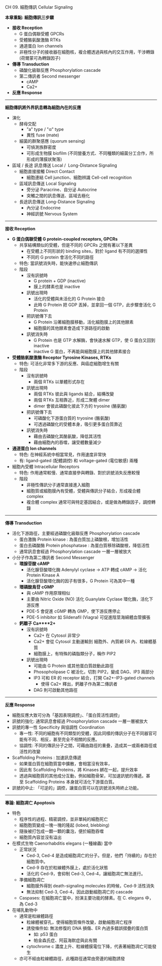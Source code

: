 CH 09. 細胞傳訊 Cellular Signaling

**本章重點: 細胞傳訊三步驟**

- **接收 Reception**
    - G 蛋白偶聯受體 GPCRs
    - 受體酪氨酸激酶 RTKs
    - 通道蛋白 Ion channels
    - 非極性分子的接收器在細胞核，複合體透過與核內的交互作用，干涉轉錄 (荷爾蒙可為轉錄因子)
- **傳導 Transduction**
    - 磷酸化級聯反應 Phosphorylation cascade
    - 第二傳訊者 Second messenger
        - cAMP
        - Ca2+
- **反應 Response**

* * *

**細胞傳訊將外界訊息轉為細胞內在的反應**

- 演化
    - 酵母交配
        - "a" type / "α" type
        - 異性 fuse (mate)
    - 細菌的群聚感應 (quorum sensing)
        - 可偵測族群密度
        - 可形成生物膜 biofilm (不同營養方式、不同種類的細菌分工合作，所形成的薄膜狀聚落)
- 區域 / 長途 訊息傳送 Local /  Long-Distance Signaling
    - 細胞直接接觸 Direct Contact
        - 細胞連結 Cell junction、細胞辨識 Cell-cell recognition
    - 區域訊息傳送 Local Signaling
        - 旁分泌 Paracrine、自分泌 Autocrine
        - 突觸之間的訊息傳送、區域去極化
    - 長途訊息傳送 Long-Distance Signaling
        - 內分泌 Endocrine
        - 神經訊號 Nervous System

* * *

**接收 Reception**

- **G 蛋白偶聯受體 G protein-coupled receptors, GPCRs**
    - 共享結構類似的受體，但是不同的 GPCRs 之間有著以下差異
        - 在受體上不同形狀的 binding sites，對於 ligand 有不同的選擇性
        - 不同的 G protein 會活化不同的路徑
    - 特色: 當訊號消失時，能快速停止細胞傳訊
    - 階段
        - 沒有訊號時
            - G protein + GDP (inactive)
            - 膜上的酵素也是 inactive
        - 訊號出現時
            - 活化的受體與未活化的 G Protein 接合
            - 此時 G Protein 把 GDP 丟掉，並拿回一個 GTP，此步驟會活化 G Protein
        - 把訊號傳下去
            - G Protein 沿著細胞膜移動，活化細胞膜上的其他酵素
            - 細胞膜的其他酵素會造成下游路徑的啟動
        - 訊號消失時
            - G Protein 也是 GTP 水解酶，會快速水解 GTP，使 G 蛋白又回到 inactive
            - inactive G 蛋白，不再能與細胞膜上的其他酵素接合
- **受體酪氨酸激酶 Receptor Tyrosine Kinases, RTKs**
    - 特色: 可活化非常多下游的反應、與癌症細胞增生有關
    - 階段
        - 沒有訊號時
            - 兩個 RTKs 以單體形式存在
        - 訊號出現時
            - 兩個 RTKs 彼此與 ligands 結合，結構改變
            - 兩個 RTKs 互相靠近，形成二聚體 dimer
            - dimer 會彼此磷酸化彼此下方的 tryosine (酪氨酸)
        - 把訊號傳下去
            - 可磷酸化下游蛋白質的 tryosine (酪氨酸)
            - 可透過磷酸化的受體本身，吸引更多蛋白質靠近
        - 訊號消失時
            - 藉由去磷酸化其酪氨酸，降低其活性
            - 藉由細胞內的吞噬，讓受體數量減少
- **通道蛋白 Ion channels**
    - 特色: 在神經系統中相當常見，作用速度非常快
    - 有: ligand-gated (配體調控) 和 voltage-gated (電位敏感) 兩種
- 細胞內受體 Intracellular Receptors
    - 特色: 作用通常較慢、通常直接參與轉錄、對於訊號消失反應較慢
    - 階段
        - 非極性傳訊分子通常直接進入細胞
        - 細胞質或細胞膜內有受體，受體與傳訊分子結合，形成複合體 complex
        - 複合體 complex 通常可與特定基因結合，或是做為轉錄因子，調控轉錄

* * *

**傳導 Transduction**

- 活化下游路徑，主要經過磷酸化級聯反應 Phosphorylation cascade
    - 蛋白激酶 Protein kinase : 為蛋白質加上磷酸根，增加活性
    - 蛋白去磷酸酶 Protein phosphatase : 為蛋白質移除磷酸根，降低活性
    - 通常訊息會經過 Phosphorylation cascade 一層一層被放大
- 小分子作為第二傳訊者 Second Messenger
    - **環腺苷酸 cAMP**
        - 活化腺苷酸環化酶 Adenylyl cyclase → ATP 轉成 cAMP → 活化 Protein Kinase A
        - 活化腺苷酸環化酶的因子有很多，G Protein 可為其中一種
    - **環磷酸鳥苷 cGMP**
        - 與 cAMP 作用原理相似
        - 主要由 Nitric Oxide (NO) 活化 Guanylate Cyclase 環化酶，活化下游反應
        - PDE-5 會促進 cGMP 轉為 GMP，使下游反應停止
        - PDE-5 inhibitor 如 Sildenafil (Viagra) 可促進陰莖海綿體血管擴張
    - **鈣離子 Ca****2+**
        - 沒有訊號時
            - Ca2+ 在 Cytosol 非常少
            - Ca2+ 會從 Cytosol 主動運輸到 細胞外、內質網 ER 內、粒線體基質
            - 細胞膜上，有特殊的磷脂類分子，稱作 PIP2
        - 訊號出現時
            - 可能由 G Protein 或其他蛋白質啟動此路徑
            - Phosopholipase C 被活化，切割 PIP2，變成 DAG、IP3 兩部分
            - IP3 可和 ER 的 receptor 結合，打開 Ca2+-IP3-gated channels
                - 使得 Ca2+ 釋出，鈣離子作為第二傳訊者
            - DAG 則可啟動其他路徑

* * *

**反應 Response**

- 細胞反應大致可分為「基因表現調控」、「蛋白質活性調控」
- 訊號的強化: 通常訊息會經過 Phosphorylation cascade 一層一層被放大
- 訊號的專一性 Specificity 與協調性 Coordination
    - 專一性: 不同的細胞有不同類型的受體，因此同樣的傳訊分子在不同器官可能有不同、相反，甚至完全不相關的反應。
    - 協調性: 不同的傳訊分子之間，可藉由路徑的重疊，造成其一或兩者路徑或活性的改變
- Scaffolding Proteins : 加速訊息傳遞
    - 如果蛋白質在細胞質當中擴散，會相當沒有效率，
    - 因此有 Scaffolding Proteins，將 Kinases 綁在一起，提升效率
    - 透過與細胞質的其他成分互動，例如細胞骨架，可加速訊號的傳遞。甚至 Scaffolding Proteins 本身就可活化下游蛋白質。
- 訊號的中止: 「可逆的」調控，讓蛋白質可以在訊號消失時終止功能。

* * *

**專論: 細胞凋亡 Apoptosis**

- 特色
    - 程序性的過程、精密調控，並非單純的細胞死亡
    - 細胞胞質變成一塊一塊的隆起 (lobed, blebbing)
    - 隨後被打包成一顆一顆的囊泡，便於細胞吞噬
    - 細胞質內容並沒有溢出
- 在模式生物 Caenorhabditis elegans (一種線蟲) 當中
    - 正常狀況
        - Ced-3, Ced-4 是造成細胞凋亡的分子。但是，他們「持續的」存在於細胞質中。
        - Ced-9 存在於粒線體外膜上，處於活化狀態
        - 活化的 Ced-9，會抑制 Ced-3, Ced-4，讓細胞凋亡無法進行。
    - 準備細胞凋亡
        - 細胞膜外得到 death-signaling molecules 的時候，Ced-9 活性消失
        - 無法抑制 Ced-3, Ced-4，因此啟動細胞凋亡的 cascade
    - Caspases: 在細胞凋亡當中，扮演主要功能的酵素。在 C. elegans 中，為 Ced-3
- 在哺乳動物中
    - 通常是粒線體路徑
        - 粒線體被穿孔，使得細胞質條件改變，啟動細胞凋亡程序
        - 誘發條件如: 無法修復的 DNA 損傷、ER 內過多錯誤摺疊的蛋白質
            - 如: p53 蛋白
            - 帕金森氏症、阿茲海默症與此有關
        - cytochrome c 濃度上升、粒線體膜電位下降，代表著細胞凋亡可能發生
    - 亦可不經由粒線體路徑，此種路徑通常由旁邊的細胞誘發